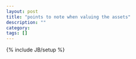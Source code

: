 ```yaml
---
layout: post
title: "points to note when valuing the assets"
description: ""
category: 
tags: []
---
```

{% include JB/setup %}
